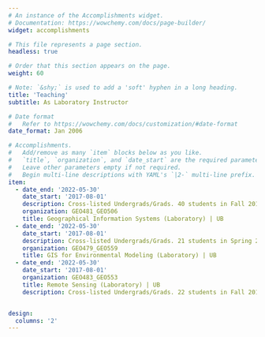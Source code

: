 ```yaml
---
# An instance of the Accomplishments widget.
# Documentation: https://wowchemy.com/docs/page-builder/
widget: accomplishments

# This file represents a page section.
headless: true

# Order that this section appears on the page.
weight: 60

# Note: `&shy;` is used to add a 'soft' hyphen in a long heading.
title: 'Teaching'
subtitle: As Laboratory Instructor

# Date format
#   Refer to https://wowchemy.com/docs/customization/#date-format
date_format: Jan 2006

# Accomplishments.
#   Add/remove as many `item` blocks below as you like.
#   `title`, `organization`, and `date_start` are the required parameters.
#   Leave other parameters empty if not required.
#   Begin multi-line descriptions with YAML's `|2-` multi-line prefix.
item:
  - date_end: '2022-05-30'
    date_start: '2017-08-01'
    description: Cross-listed Undergrads/Grads. 40 students in Fall 2019, 47 students in Fall 2021 (InPerson/Remote), 26 students in Spring 2022. Introduced fundamental concepts in GIScience and provided hands-on exercises using ArcGIS Pro. Students are expected to build skills for elementary GIS internships.
    organization: GEO481_GEO506
    title: Geographical Information Systems (Laboratory) | UB
  - date_end: '2022-05-30'
    date_start: '2017-08-01'
    description: Cross-listed Undergrads/Grads. 21 students in Spring 2019, 33 students in Spring 2020, 29 students in Spring 2021 (Remote), 27 students in Spring 2022. Introduced advanced GIS methods and techniques for environmental modeling. Presented a series of laboratory exercises on environmental modeling/analysis using ArcGIS Pro&Online. Provided guidance on research project design and implementation.
    organization: GEO479_GEO559
    title: GIS for Environmental Modeling (Laboratory) | UB
  - date_end: '2022-05-30'
    date_start: '2017-08-01'
    organization: GEO483_GEO553
    title: Remote Sensing (Laboratory) | UB
    description: Cross-listed Undergrads/Grads. 22 students in Fall 2018; 29 students in Fall 2020 (Remote). Introduced principles of remote sensing and guided a series of digital image processing tasks with the software of ENVI (primary) and Google Earth Engine.


design:
  columns: '2'
---
```

